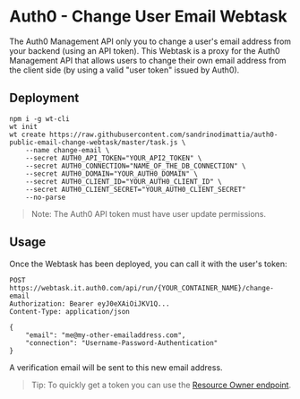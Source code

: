 # Auth0 - Change User Email Webtask

The Auth0 Management API only you to change a user's email address from your backend (using an API token). This Webtask is a proxy for the Auth0 Management API that allows users to change their own email address from the client side (by using a valid "user token" issued by Auth0).

## Deployment

```
npm i -g wt-cli
wt init
wt create https://raw.githubusercontent.com/sandrinodimattia/auth0-public-email-change-webtask/master/task.js \
    --name change-email \
    --secret AUTH0_API_TOKEN="YOUR_API2_TOKEN" \
    --secret AUTH0_CONNECTION="NAME_OF_THE_DB_CONNECTION" \
    --secret AUTH0_DOMAIN="YOUR_AUTH0_DOMAIN" \
    --secret AUTH0_CLIENT_ID="YOUR_AUTH0_CLIENT_ID" \
    --secret AUTH0_CLIENT_SECRET="YOUR_AUTH0_CLIENT_SECRET"
    --no-parse
```

> Note: The Auth0 API token must have user update permissions.

## Usage

Once the Webtask has been deployed, you can call it with the user's token:

```
POST https://webtask.it.auth0.com/api/run/{YOUR_CONTAINER_NAME}/change-email
Authorization: Bearer eyJ0eXAiOiJKV1Q...
Content-Type: application/json

{
    "email": "me@my-other-emailaddress.com",
    "connection": "Username-Password-Authentication"
}
```

A verification email will be sent to this new email address.

> Tip: To quickly get a token you can use the [Resource Owner endpoint](https://auth0.com/docs/auth-api#!#post--oauth-ro).
